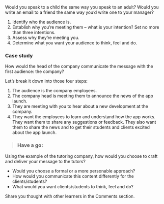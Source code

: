 

Would you speak to a child the same way you speak to an adult? Would you write an email to a friend the same way you’d write one to your manager?

1. Identify who the audience is.
2. Establish why you’re meeting them – what is your intention? Set no more than three intentions.
3. Assess why they’re meeting you.
4. Determine what you want your audience to think, feel and do.


### Case study

How would the head of the company communicate the message with the first audience: the company?

Let’s break it down into those four steps:

1. The audience is the company employees.
2. The company head is meeting them to announce the news of the app launch.
3. They are meeting with you to hear about a new development at the company.
4. They want the employees to learn and understand how the app works. They want them to share any suggestions or feedback. They also want them to share the news and to get their students and clients excited about the app launch.


>### Have a go:
  Using the example of the tutoring company, how would you choose to craft and deliver your message to the tutors?
  -  Would you choose a formal or a more personable approach?
  - How would you communicate this content differently for the clients/students?
- What would you want clients/students to think, feel and do?

Share you thought with other learners in the Comments section.
